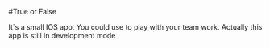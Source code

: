 #True or False

It´s a small IOS app. You could use to play with your team work.
Actually this app is still in development mode
